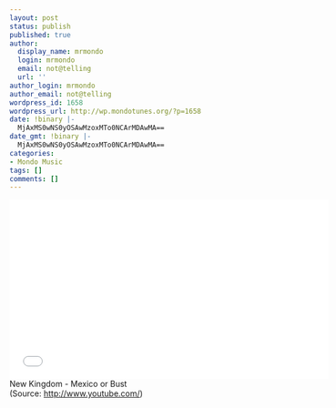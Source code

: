```yaml
---
layout: post
status: publish
published: true
author:
  display_name: mrmondo
  login: mrmondo
  email: not@telling
  url: ''
author_login: mrmondo
author_email: not@telling
wordpress_id: 1658
wordpress_url: http://wp.mondotunes.org/?p=1658
date: !binary |-
  MjAxMS0wNS0yOSAwMzoxMTo0NCArMDAwMA==
date_gmt: !binary |-
  MjAxMS0wNS0yOSAwMzoxMTo0NCArMDAwMA==
categories:
- Mondo Music
tags: []
comments: []
---
```

<iframe width="560" height="315" src="//www.youtube.com/embed/c09EeU2V0jE" frameborder="0"> </iframe>
New Kingdom - Mexico or Bust
<div class="attribution">(<span>Source:</span> <a href="http://www.youtube.com/">http://www.youtube.com/</a>)</div>
